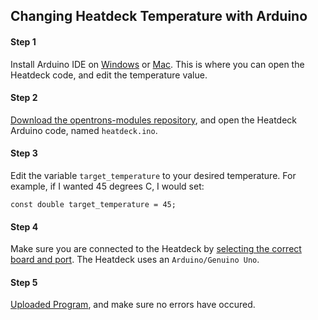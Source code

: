 ## Changing Heatdeck Temperature with Arduino

#### Step 1
Install Arduino IDE on [Windows](https://www.arduino.cc/en/Guide/Windows) or [Mac](https://www.arduino.cc/en/Guide/MacOSX). This is where you can open the Heatdeck code, and edit the temperature value.
#### Step 2
[Download the opentrons-modules repository](https://github.com/OpenTrons/opentrons-modules.git), and open the Heatdeck Arduino code, named `heatdeck.ino`.
#### Step 3
Edit the variable `target_temperature` to your desired temperature. For example, if I wanted 45 degrees C, I would set:
```arduino
const double target_temperature = 45;
```
#### Step 4
Make sure you are connected to the Heatdeck by [selecting the correct board and port](https://www.arduino.cc/en/Guide/ArduinoUno#toc5). The Heatdeck uses an `Arduino/Genuino Uno`.
#### Step 5
[Uploaded Program](https://www.arduino.cc/en/Guide/ArduinoUno#toc6), and make sure no errors have occured.
